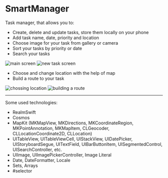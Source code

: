 # SmartManager

Task manager, that allows you to:
* Create, delete and update tasks, store them locally on your phone
* Add task name, date, priority and location
* Choose image for your task from gallery or camera
* Sort your tasks by priority or date
* Search your tasks

![main screen](https://uc9cb440e1f8d8b126b810c5dd6f.previews.dropboxusercontent.com/p/thumb/AA3kkOeoX6yJ-2MA1knibBiiyGoz0JAXzVTydoMmJWG9Mr5Fe4bPJicgROY1VO6Izdpu8gBXYNChNJHI3pjcnieGQZ9-ovcDTyMbPwhwbtnMdWor90LMJNcq5DD8MfmxXqZpppKTPmrZy-2TNn3kXgzB52LHc8az3WK1uLqcKIwhSrSZTK4l4fjB8T67Tu0ywMBcSDiW4BlZ18bV7soLJrQ2wLIb1na8LQAKet6SSavQk55tGyc8S-H6tVimcbPyoA3KDHwfvaPMOgX73qJc5-cl5Dj8rdUS7YhCCtUQmzAk6h4x46NeJJfoTvuvtoXsCQnXeS_ulre0Ta9puOjrVeh4ZBu5bDKt3CzQ-ratOQH4lC3APclcK4Vepw8f0UODZqAT28aPZbzUf8zdVNcoTaPK/p.png?fv_content=true&size_mode=5)
![new task screen](https://uc8981759e33eb43e691cbdbd592.previews.dropboxusercontent.com/p/thumb/AA1ZhQqPGyxBykEr9jHstWB2kXqMhXz5S1mO8eUyWSn8ZO1kgQisbM7DR7lRxZmZywtV6HuBpAl1YvyHIjMJqjrzSrtXIMZEzjBUO1AoSJLOu--fWP2oXRnxgUNYEaEuvoZT9089L9GmZwrpYEw0pXCTA4jXDwE8Axe_5I7pmWv1a-IHwbcYCHaFar4iEcNpniDv_BgzKpuyuvbDV8ROdV5CYZDaz2nO9PRg5eACohi_6thwAhg9YFM9jv_Hn9YpGEtoneBL_vNNhyd33McJ0xfUA-CCqd7OnX7RlITMkg_HAjK_5kdw1NUlFDqOA_Qs5a4NwyAlY__q3S5mwAFxVU3ULTPSFLgLAO80M8MVXXNbNFhsfT6sAOLkcBV5-Nekd-VmX-6zW_l7fbmY33PsfpTr/p.png?fv_content=true&size_mode=5)

* Choose and change location with the help of map
* Build a route to your task

![chossing location](https://ucdd157bfad86e6f5fa899f86c2d.previews.dropboxusercontent.com/p/thumb/AA0iqrf_Rb2MfmzfPiPnv7JRfB33iEH9moyjKtKjwT0qtbA-NdzoRwoJW-6ukSjbzI69tfhwCzwU5dVLaZheIWvPmy6lyVJkZbxFxccPUNqc-du8lgJCo09cewlPrs0Hp2JSbvpPCuBl7aQLL8_wtuZZfg1hue43mGs_t7JwVB0xJx1UyuErGtOEvFovySI8Pc8fuxjC449xFqA5WH24Jxk2USviykTTwcFJMvChBdpq_4TzxAzTIhwNgozdBdZFlvzsc6hHfuyNphAl9PUurhnjV1UyVt6pF8fdF67dGQ3nejWTBDet0qGoDU-bv-neigOByGFqHtWQ_U4IzRWD4NpcRFtFaw-N3Q6zb9ketQQIWnUNfr_pEYVfDLRqmvUCZWXNNfwiCechDJYUeGFrYr6z/p.png?fv_content=true&size_mode=5)
![building a route](https://uce1f32854fd776904c2497c4cdf.previews.dropboxusercontent.com/p/thumb/AA3qUCba7mEIt1lSh0fKk1WRcejbsDkr6z6L-sk3pPIC91o97ezqsrcF5pj2iJZxcrXE9xyfngLwbzMrCeb5Hjn9_15nJ_eCUwqc5pVNEbrug-pKN0hHZ_-CH0po6zUgmZfN7unNPWefRU6vqrEbA5DjZqKte2Cg24hHnOSTAoYZHDumlMNYD96BRtpdcU7c3_7UKYbHmAZmxOJ4sbSslEqcRZPyOMzDTMczL_UnGc_keBgi9LtG-4NZOtd4W0twpMzH3vg4T-mOG0S1E8HnxVhIghL9inLFJEb6uytmmyuz2AoH6TV-y6kh4-hinuRlM41kGzQydecODrw0wDMqvnUfY0AiUzWi5Jc6N4FE337rEK26qnj55026_u0rwpCktfNA-w74Rh5NdqrO_Pn8jZhC/p.png?fv_content=true&size_mode=5)
***
Some used technologies:
* RealmSwift
* Cosmos
* MapKit (MKMapView, MKDirections, MKCoordinateRegion, MKPointAnnotation, MKMapItem, CLGeocoder, CLLocationCoordinate2D, CLLocation)
* UITableView, UITableViewCell, UIStackView, UIDatePicker, UIStoryboardSegue, UITextField, UIBarButtonItem, UISegmentedControl, UISearchController, etc.
* UIImage, UIImagePickerController, Image Literal
* Date, DateFormatter, Locale
* Sets, Arrays
* #selector
